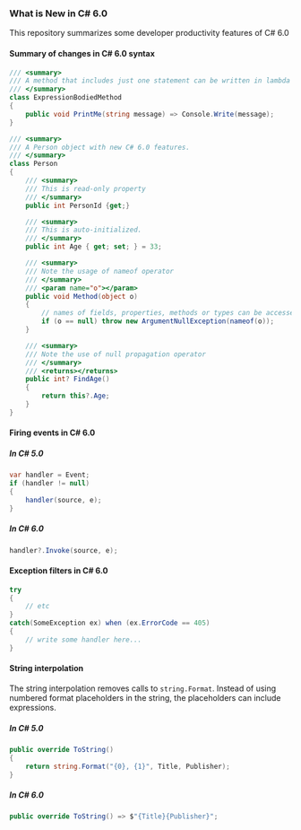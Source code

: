 ### What is New in C# 6.0 

This repository summarizes some developer productivity features of C# 6.0

#### Summary of changes in C# 6.0 syntax

```csharp
/// <summary>
/// A method that includes just one statement can be written in lambda syntax.
/// </summary>
class ExpressionBodiedMethod
{
    public void PrintMe(string message) => Console.Write(message);
}
```


```csharp
/// <summary>
/// A Person object with new C# 6.0 features.
/// </summary>
class Person
{
    /// <summary>
    /// This is read-only property
    /// </summary>
    public int PersonId {get;}

    /// <summary>
    /// This is auto-initialized.
    /// </summary>
    public int Age { get; set; } = 33;

    /// <summary>
    /// Note the usage of nameof operator
    /// </summary>
    /// <param name="o"></param>
    public void Method(object o)
    {
        // names of fields, properties, methods or types can be accessed.
        if (o == null) throw new ArgumentNullException(nameof(o));
    }

    /// <summary>
    /// Note the use of null propagation operator
    /// </summary>
    /// <returns></returns>
    public int? FindAge()
    {
        return this?.Age; 
    }
}
```
#### Firing events in C# 6.0

##### In C# 5.0

```csharp
var handler = Event;
if (handler != null)
{
	handler(source, e);
}
```

##### In C# 6.0

```csharp
handler?.Invoke(source, e);
```

#### Exception filters in C# 6.0

```csharp
try
{
	// etc
}
catch(SomeException ex) when (ex.ErrorCode == 405)
{
	// write some handler here...
}
```

#### String interpolation

The string interpolation removes calls to `string.Format`. Instead of using 
numbered format placeholders in the string, the placeholders can include expressions.

##### In C# 5.0

```csharp
public override ToString()
{
	return string.Format("{0}, {1}", Title, Publisher);
}
```

##### In C# 6.0

```csharp
public override ToString() => $"{Title}{Publisher}";
```
